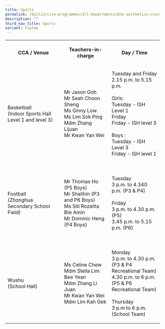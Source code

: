 ```yaml
---
title: Sports
permalink: /distinctive-programmes/all-departments/phe-aesthetics-cca/cca/sports/
description: ""
third_nav_title: Sports
variant: tiptap
---
```

<table>
<tbody>
<tr>
<th rowspan="1" colspan="1">
<p>CCA / Venue
<br>
</p>
</th>
<th rowspan="1" colspan="1">
<p>Teachers-in-charge
<br>
</p>
</th>
<th rowspan="1" colspan="1">
<p>Day / Time</p>
</th>
</tr>
<tr>
<td rowspan="1" colspan="1">
<p>Basketball
<br>(Indoor Sports Hall Level 1 and level 3)
<br>
</p>
</td>
<td rowspan="1" colspan="1">
<p>Mr Jason Goh
<br>Mr Seah Choon Sheng
<br>Ms Ginny Low
<br>Ms Lim Sok Ping
<br>Mdm Zhang Lijuan
<br>Mr Kwan Yan Wei
<br>
</p>
</td>
<td rowspan="1" colspan="1">
<p>Tuesday and Friday
<br>2.15 p.m. to 5.15 p.m.
<br>
<br>Girls:
<br>Tuesday - ISH Level 1
<br>Friday
<br>Friday - ISH level 3
<br>
<br>Boys :
<br>Tuesday - ISH Level 3
<br>Friday - ISH level 1</p>
</td>
</tr>
<tr>
<td rowspan="1" colspan="3">
<p></p>
</td>
</tr>
<tr>
<td rowspan="1" colspan="1">
<p>Football
<br>(Zhonghua Secondary School Field)</p>
</td>
<td rowspan="1" colspan="1">
<p>Mr Thomas Ho (P5 Boys)
<br>Mr Shalihin (P3 and P6 Boys)
<br>Ms Siti Rozalita Bte Amin
<br>Mr Dominic Heng (P4 Boys)</p>
</td>
<td rowspan="1" colspan="1">
<p>Tuesday
<br>3 p.m. to 4.340 p.m. (P3 &amp; P4)
<br>
<br>Friday
<br>3 p.m. to 4.30 p.m. (P5)
<br>3.45 p.m. to 5.15 p.m. (P6)</p>
</td>
</tr>
<tr>
<td rowspan="1" colspan="3">
<p></p>
</td>
</tr>
<tr>
<td rowspan="1" colspan="1">
<p>Wushu
<br>(School Hall)</p>
</td>
<td rowspan="1" colspan="1">
<p>Ms Celine Chew
<br>Mdm Stella Lim Bee Yean
<br>Mdm Zhang Li Juan
<br>Mr Kwan Yan Wei
<br>Mdm Lim Kah Gek</p>
</td>
<td rowspan="1" colspan="1">
<p>Monday
<br>3 p.m. to 4.30 p.m.
<br>(P3 &amp; P4 Recreational Team)
<br>4.30 p.m. to 6 p.m.
<br>(P5 &amp; P6 Recreational Team)
<br>
<br>Thursday
<br>3 p.m to 6 p.m. (School Team)</p>
</td>
</tr>
</tbody>
</table>
<p></p>